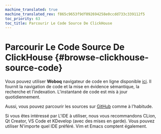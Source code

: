 ```yaml
---
machine_translated: true
machine_translated_rev: f865c9653f9df092694258e0ccdd733c339112f5
toc_priority: 63
toc_title: Parcourir Le Code Source De ClickHouse
---
```


# Parcourir Le Code Source De ClickHouse {#browse-clickhouse-source-code}

Vous pouvez utiliser **Woboq** navigateur de code en ligne disponible [ici](https://clickhouse-test-reports.s3.yandex.net/codebrowser/html_report///ClickHouse/dbms/index.html). Il fournit la navigation de code et la mise en évidence sémantique, la recherche et l'indexation. L'instantané de code est mis à jour quotidiennement.

Aussi, vous pouvez parcourir les sources sur [GitHub](https://github.com/ClickHouse/ClickHouse) comme à l'habitude.

Si vous êtes intéressé par L'IDE à utiliser, nous vous recommandons CLion, Qt Creator, VS Code et KDevelop (avec des mises en garde). Vous pouvez utiliser N'importe quel IDE préféré. Vim et Emacs comptent également.
